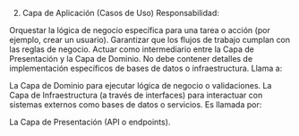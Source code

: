 2. Capa de Aplicación (Casos de Uso)
Responsabilidad:

Orquestar la lógica de negocio específica para una tarea o acción (por ejemplo, crear un usuario).
Garantizar que los flujos de trabajo cumplan con las reglas de negocio.
Actuar como intermediario entre la Capa de Presentación y la Capa de Dominio.
No debe contener detalles de implementación específicos de bases de datos o infraestructura.
Llama a:

La Capa de Dominio para ejecutar lógica de negocio o validaciones.
La Capa de Infraestructura (a través de interfaces) para interactuar con sistemas externos como bases de datos o servicios.
Es llamada por:

La Capa de Presentación (API o endpoints).
